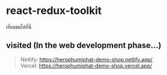# react-redux-toolkit

เยี่ยมชมได้ที่นี่
## visited (In the web development phase...)
> Netlify: https://herophumiphat-demo-shop.netlify.app/<br>
> Vercel: https://herophumiphat-demo-shop.vercel.app/


